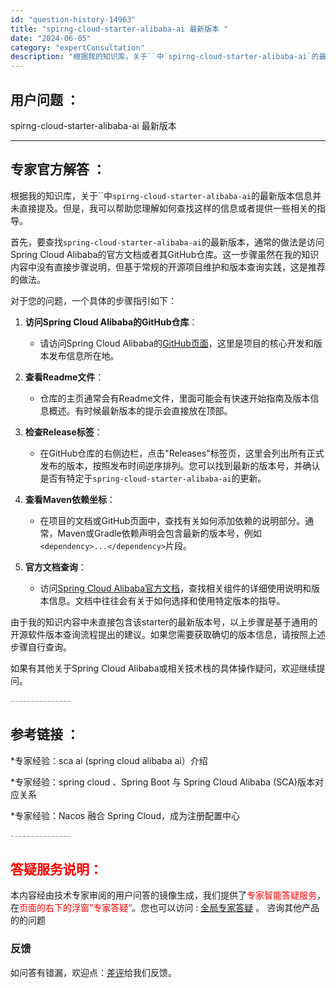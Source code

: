```yaml
---
id: "question-history-14963"
title: "spirng-cloud-starter-alibaba-ai 最新版本 "
date: "2024-06-05"
category: "expertConsultation"
description: "根据我的知识库，关于``中`spirng-cloud-starter-alibaba-ai`的最新版本信息并未直接提及。但是，我可以帮助您理解如何查找这样的信息或者提供一些相关的指导。首先，要查找`spring-cloud-starter-aliba"
---
```


## 用户问题 ： 
 spirng-cloud-starter-alibaba-ai 最新版本  

---------------
## 专家官方解答 ：

根据我的知识库，关于``中`spirng-cloud-starter-alibaba-ai`的最新版本信息并未直接提及。但是，我可以帮助您理解如何查找这样的信息或者提供一些相关的指导。

首先，要查找`spring-cloud-starter-alibaba-ai`的最新版本，通常的做法是访问Spring Cloud Alibaba的官方文档或者其GitHub仓库。这一步骤虽然在我的知识内容中没有直接步骤说明，但基于常规的开源项目维护和版本查询实践，这是推荐的做法。

对于您的问题，一个具体的步骤指引如下：

1. **访问Spring Cloud Alibaba的GitHub仓库**：
   - 请访问Spring Cloud Alibaba的[GitHub页面](https://github.com/alibaba/spring-cloud-alibaba)，这里是项目的核心开发和版本发布信息所在地。

2. **查看Readme文件**：
   - 仓库的主页通常会有Readme文件，里面可能会有快速开始指南及版本信息概述。有时候最新版本的提示会直接放在顶部。

3. **检查Release标签**：
   - 在GitHub仓库的右侧边栏，点击"Releases"标签页，这里会列出所有正式发布的版本，按照发布时间逆序排列。您可以找到最新的版本号，并确认是否有特定于`spring-cloud-starter-alibaba-ai`的更新。

4. **查看Maven依赖坐标**：
   - 在项目的文档或GitHub页面中，查找有关如何添加依赖的说明部分。通常，Maven或Gradle依赖声明会包含最新的版本号，例如`<dependency>...</dependency>`片段。

5. **官方文档查询**：
   - 访问[Spring Cloud Alibaba官方文档](https://sca.aliyun.com/docs/2023/overview/)，查找相关组件的详细使用说明和版本信息。文档中往往会有关于如何选择和使用特定版本的指导。

由于我的知识内容中未直接包含该starter的最新版本号，以上步骤是基于通用的开源软件版本查询流程提出的建议。如果您需要获取确切的版本信息，请按照上述步骤自行查询。

如果有其他关于Spring Cloud Alibaba或相关技术栈的具体操作疑问，欢迎继续提问。


<font color="#949494">---------------</font> 


## 参考链接 ：

*专家经验：sca ai (spring cloud alibaba ai）介绍 
 
 *专家经验：spring cloud 、Spring Boot 与 Spring Cloud Alibaba (SCA)版本对应关系 
 
 *专家经验：Nacos 融合 Spring Cloud，成为注册配置中心 


 <font color="#949494">---------------</font> 
 


## <font color="#FF0000">答疑服务说明：</font> 

本内容经由技术专家审阅的用户问答的镜像生成，我们提供了<font color="#FF0000">专家智能答疑服务</font>，在<font color="#FF0000">页面的右下的浮窗”专家答疑“</font>。您也可以访问 : [全局专家答疑](https://opensource.alibaba.com/chatBot) 。 咨询其他产品的的问题

### 反馈
如问答有错漏，欢迎点：[差评](https://ai.nacos.io/user/feedbackByEnhancerGradePOJOID?enhancerGradePOJOId=15074)给我们反馈。
